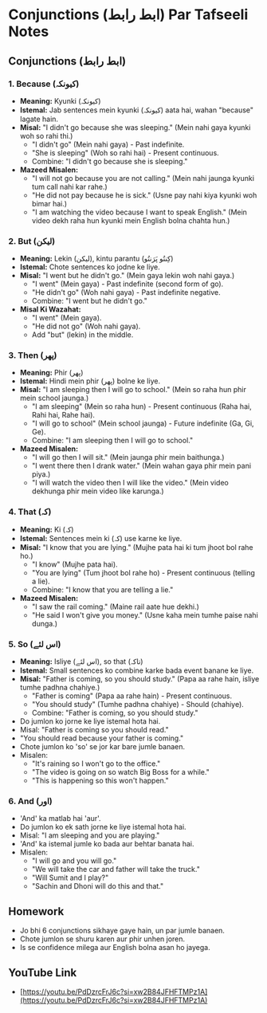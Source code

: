 # Conjunctions (ابط رابط) Par Tafseeli Notes

## Conjunctions (ابط رابط)

### 1. Because (کیونکہ)

*   **Meaning:** Kyunki (کیونکہ)
*   **Istemal:** Jab sentences mein kyunki (کیونکہ) aata hai, wahan "because" lagate hain.
*   **Misal:** "I didn't go because she was sleeping." (Mein nahi gaya kyunki woh so rahi thi.)
    *   "I didn't go" (Mein nahi gaya) - Past indefinite.
    *   "She is sleeping" (Woh so rahi hai) - Present continuous.
    *   Combine: "I didn't go because she is sleeping."
*   **Mazeed Misalen:**
    *   "I will not go because you are not calling." (Mein nahi jaunga kyunki tum call nahi kar rahe.)
    *   "He did not pay because he is sick." (Usne pay nahi kiya kyunki woh bimar hai.)
    *   "I am watching the video because I want to speak English." (Mein video dekh raha hun kyunki mein English bolna chahta hun.)

### 2. But (لیکن)

*   **Meaning:** Lekin (لیکن), kintu parantu (کِنتُو پَرَنتُو)
*   **Istemal:** Chote sentences ko jodne ke liye.
*   **Misal:** "I went but he didn't go." (Mein gaya lekin woh nahi gaya.)
    *   "I went" (Mein gaya) - Past indefinite (second form of go).
    *   "He didn't go" (Woh nahi gaya) - Past indefinite negative.
    *   Combine: "I went but he didn't go."
*   **Misal Ki Wazahat:**
    *   "I went" (Mein gaya).
    *   "He did not go" (Woh nahi gaya).
    *   Add "but" (lekin) in the middle.

### 3. Then (پھر)

*   **Meaning:** Phir (پھر)
*   **Istemal:** Hindi mein phir (پھر) bolne ke liye.
*   **Misal:** "I am sleeping then I will go to school." (Mein so raha hun phir mein school jaunga.)
    *   "I am sleeping" (Mein so raha hun) - Present continuous (Raha hai, Rahi hai, Rahe hai).
    *   "I will go to school" (Mein school jaunga) - Future indefinite (Ga, Gi, Ge).
    *   Combine: "I am sleeping then I will go to school."
*   **Mazeed Misalen:**
    *   "I will go then I will sit." (Mein jaunga phir mein baithunga.)
    *   "I went there then I drank water." (Mein wahan gaya phir mein pani piya.)
    *   "I will watch the video then I will like the video." (Mein video dekhunga phir mein video like karunga.)

### 4. That (کہ)

*   **Meaning:** Ki (کہ)
*   **Istemal:** Sentences mein ki (کہ) use karne ke liye.
*   **Misal:** "I know that you are lying." (Mujhe pata hai ki tum jhoot bol rahe ho.)
    *   "I know" (Mujhe pata hai).
    *   "You are lying" (Tum jhoot bol rahe ho) - Present continuous (telling a lie).
    *   Combine: "I know that you are telling a lie."
*   **Mazeed Misalen:**
    *   "I saw the rail coming." (Maine rail aate hue dekhi.)
    *   "He said I won't give you money." (Usne kaha mein tumhe paise nahi dunga.)

### 5. So (اس لئے)

*   **Meaning:** Isliye (اس لئے), so that (تاکہ)
*   **Istemal:** Small sentences ko combine karke bada event banane ke liye.
*   **Misal:** "Father is coming, so you should study." (Papa aa rahe hain, isliye tumhe padhna chahiye.)
    *   "Father is coming" (Papa aa rahe hain) - Present continuous.
    *   "You should study" (Tumhe padhna chahiye) - Should (chahiye).
    *   Combine: "Father is coming, so you should study."
*   Do jumlon ko jorne ke liye istemal hota hai.
*   Misal: "Father is coming so you should read."
*   "You should read because your father is coming."
*   Chote jumlon ko 'so' se jor kar bare jumle banaen.
*   Misalen:
    *   "It's raining so I won't go to the office."
    *   "The video is going on so watch Big Boss for a while."
    *   "This is happening so this won't happen."

### 6. And (اور)

*   'And' ka matlab hai 'aur'.
*   Do jumlon ko ek sath jorne ke liye istemal hota hai.
*   Misal: "I am sleeping and you are playing."
*   'And' ka istemal jumle ko bada aur behtar banata hai.
*   Misalen:
    *   "I will go and you will go."
    *   "We will take the car and father will take the truck."
    *   "Will Sumit and I play?"
    *   "Sachin and Dhoni will do this and that."

## Homework

*   Jo bhi 6 conjunctions sikhaye gaye hain, un par jumle banaen.
*   Chote jumlon se shuru karen aur phir unhen joren.
*   Is se confidence milega aur English bolna asan ho jayega.

## YouTube Link

*   [https://youtu.be/PdDzrcFrJ6c?si=xw2B84JFHFTMPz1A](https://youtu.be/PdDzrcFrJ6c?si=xw2B84JFHFTMPz1A)